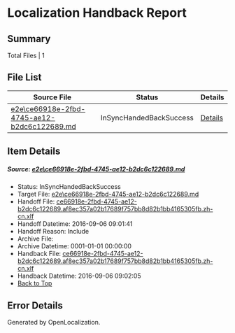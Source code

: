 # <a name='report-top'></a> Localization Handback Report

## Summary
 Total Files | 1

## File List
 Source File | Status | Details 
 ----------- | ------ | ------- 
 [e2e\ce66918e-2fbd-4745-ae12-b2dc6c122689.md](https://github.com/OpenLocalizationTestOrg/ol-test0/blob/3f076f0d80e6c499367d3331192d668d66fe8aa7/e2e/ce66918e-2fbd-4745-ae12-b2dc6c122689.md) | InSyncHandedBackSuccess | [Details](#23782b274100253e419d524d77481da7461fa45e7)

## Item Details
##### <a name='23782b274100253e419d524d77481da7461fa45e7'></a> Source: [e2e\ce66918e-2fbd-4745-ae12-b2dc6c122689.md](https://github.com/OpenLocalizationTestOrg/ol-test0/blob/3f076f0d80e6c499367d3331192d668d66fe8aa7/e2e/ce66918e-2fbd-4745-ae12-b2dc6c122689.md)
* Status: InSyncHandedBackSuccess
* Target File: [e2e\ce66918e-2fbd-4745-ae12-b2dc6c122689.md](https://github.com/OpenLocalizationTestOrg/ol-test0-zhcn/blob/e96c82af4b3c2b588ae49cbed7614081bb08ca95/e2e/ce66918e-2fbd-4745-ae12-b2dc6c122689.md)
* Handoff File: [ce66918e-2fbd-4745-ae12-b2dc6c122689.af8ec357a02b17689f757bb8d82b1bb4165305fb.zh-cn.xlf](https://github.com/OpenLocalizationTestOrg/ol-test0-handoff/blob/0a2dd1cd031b660d03971c01ac707ba6ccddc1df/ol-handoff/OpenLocalizationTestOrg/ol-test0-zhcn/ci/ht/ce66918e-2fbd-4745-ae12-b2dc6c122689.af8ec357a02b17689f757bb8d82b1bb4165305fb.zh-cn.xlf)
* Handoff Datetime: 2016-09-06 09:01:41
* Handoff Reason: Include
* Archive File: 
* Archive Datetime: 0001-01-01 00:00:00
* Handback File: [ce66918e-2fbd-4745-ae12-b2dc6c122689.af8ec357a02b17689f757bb8d82b1bb4165305fb.zh-cn.xlf](https://github.com/OpenLocalizationTestOrg/ol-test0-handback/blob/17d75b6098323b748831da4b251742bb9b7a0cd2/ol-handback/OpenLocalizationTestOrg/ol-test0-zhcn/ci/ht/ce66918e-2fbd-4745-ae12-b2dc6c122689.af8ec357a02b17689f757bb8d82b1bb4165305fb.zh-cn.xlf)
* Handback Datetime: 2016-09-06 09:02:05
* [Back to Top](#report-top)


## Error Details

Generated by OpenLocalization.
